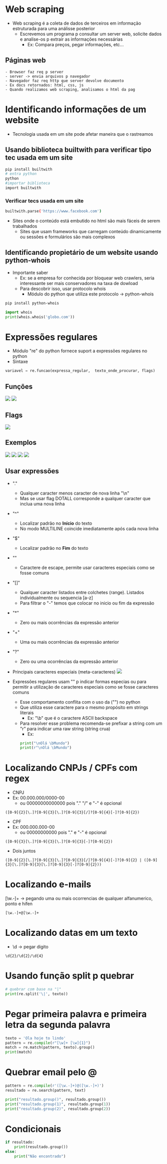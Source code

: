# Web scraping 
- Web scraping é a coleta de dados de terceiros em informação estruturada para uma análisse posterior
    - Escrevemos um programa p consultar um server web, solicite dados e analise-os p extrair as informações necessárias
        - Ex: Compara preços, pegar informações, etc...
## Páginas web
    - Browser faz req p server
    - server -> envia arquivos p navegador
    - Navegador faz req http que server devolve documento
    - Ex docs retornados: html, css, js
    - Quando realizamos web scraping, analisamos o html da pag

# Identificando informações de um website
- Tecnologia usada em um site pode afetar maneira que o rastreamos
## Usando biblioteca builtwith para verificar tipo tec usada em um site
```sh
pip install builtwith
# entra python
python
#importar biblioteca
import builtwith
```

### Verificar tecs usada em um site
```sh
builtwith.parse('https://www.facebook.com')
```

- Sites onde o conteúdo está embutido no html são mais fáceis de serem trabalhados
    - Sites que usam frameworks que carregam conteúdo dinamicamente ou sessões e formulários são mais complexos
## Identificando propietário de um website usando python-whois
- Importante saber
    - Ex: se a empresa for conhecida por bloquear web crawlers, seria interessante ser mais conservadores na taxa de dowload
    - Para descobrir isso, usar protocolo whois
        - Módulo do python que utiliza este protocolo -> python-whois
```sh
pip install python-whois
```
```py
import whois
print(whois.whois('globo.com'))
```

# Expressões regulares
- Módulo "re" do python fornece suport a expressões regulares no python 
- Sintaxe
```py
variavel = re.funcao(expressa_regular,  texto_onde_procurar, flags)
```

## Funções
<img src="../imgs/re_funcoes.png" />
<img src="../imgs/funcoes2.png" />

## Flags
<img src="../imgs/flags.png" />

## Exemplos
<img src="../imgs/somente_num.png" />
<img src="../imgs/ex_dias_semana.png" />
<img src="../imgs/ignore_case.png" />
<img src="../imgs/usando_ponto.png" />

## Usar expressões
- "."
    - Qualquer caracter menos caracter de nova linha "\n"
    - Mas se usar flag DOTALL corresponde a qualquer caracter que inclua uma nova linha

- "^"
    - Localizar padrão no **Início** do texto
    - No modo MULTILINE coincide imediatamente após cada nova linha

- "$"
    - Localizar padrão no **Fim** do texto

- "\"
    - Caractere de escape, permite usar caracteres especiais como se fosse comuns

- "[]"
    - Qualquer caracter listados entre colchetes (range). Listados individualmente ou sequencia [a-z]
    - Para filtrar o "-" temos que colocar no inicio ou fim da expressão

- "*"
    - Zero ou mais ocorrências da expressão anterior

- "+"
    - Uma ou mais ocorrências da expressão anterior

- "?"
    - Zero ou uma ocorrências da expressão anterior

- Principais caracteres especiais (meta-caracteres)
    <img src="../imgs/caracteres-especiais.png" />
- Expressões regulares usam "\" p indicar formas especias ou para permitir a utilização de caracteres especiais como se fosse caracteres comuns
    - Esse comportamento conflita com o uso da ("\") no python
    - Que utiliza esse caractere para o mesmo propósito em strings literais
        - Ex: "\b" que é o caractere ASCII backspace
    - Para resolver esse problema recomenda-se prefixar a string com um "r" para indicar uma raw string (string crua)
        - Ex: 
        ```py
        print("\nOlá \bMundo")
        print(r"\nOlá \bMundo")
        ```
# Localizando CNPJs / CPFs com regex
- CNPJ
- Ex: 00.000.000/0000-00 
    - ou 00000000000000 pois "." "/" e "-" é opcional
```
([0-9]{2}[\.]?[0-9]{3}[\.]?[0-9]{3}[/]?[0-9]{4}[-]?[0-9]{2})
```
- CPF
- Ex: 000.000.000-00
    - ou 00000000000 pois "." e "-" é opcional
```
([0-9]{3}[\.]?[0-9]{3}[\.]?[0-9]{3}[-]?[0-9]{2})
```

- Dois juntos
```
([0-9]{2}[\.]?[0-9]{3}[\.]?[0-9]{3}[/]?[0-9]{4}[-]?[0-9]{2} | ([0-9]{3}[\.]?[0-9]{3}[\.]?[0-9]{3}[-]?[0-9]{2}))
```

# Localizando e-mails
[\w.-]+ -> pegando uma ou mais ocorrencias de qualquer alfanumerico, ponto e hifen
```
[\w.-]+@[\w.-]+
```

# Localizando datas em um texto
- \d -> pegar digito
```
\d{2}/\d{2}/\d{4}
```

# Usando função split p quebrar 
```py
# quebrar com base na "|"
print(re.split('\|', texto))
```

# Pegar primeira palavra e primeira letra da segunda palavra
```py
texto = 'Ola hoje to lindo'
pattern = re.compile(r"[\w]+ [\w]{1}")
match = re.match(pattern, texto).group()
print(match)
```

# Quebrar email pelo @
```py
pattern = re.compile(r'([\w.-]+)@([\w.-]+)')
resultado = re.search(pattern, text)

print("resultado.group()", resultado.group())
print("resultado.group(1)", resultado.group(1))
print("resultado.group(2)", resultado.group(2))
```
# Condicionais
```py
if resultado:
    print(resultado.group())
else:
    print("Não encontrado")
```

